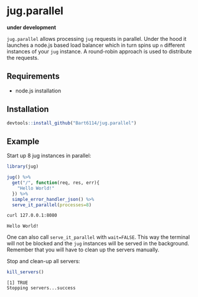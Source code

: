 # jug.parallel

**under development**

`jug.parallel` allows processing `jug` requests in parallel. Under the hood it launches a node.js based load balancer which in turn spins up `n` different instances of your `jug` instance. A round-robin approach is used to distribute the requests.

## Requirements

- node.js installation

## Installation

```r
devtools::install_github("Bart6114/jug.parallel")
```

## Example

Start up 8 jug instances in parallel:

```r
library(jug)

jug() %>%
  get("/", function(req, res, err){
    "Hello World!"
  }) %>%
  simple_error_handler_json() %>%
  serve_it_parallel(processes=8)
```

```sh
curl 127.0.0.1:8080
```
```
Hello World!
```

One can also call `serve_it_parallel` with `wait=FALSE`. This way the terminal will not be blocked and the `jug` instances will be served in the background. Remember that you will have to clean up the servers manually.

Stop and clean-up all servers:
```r
kill_servers()
```
```
[1] TRUE
Stopping servers...success
```
